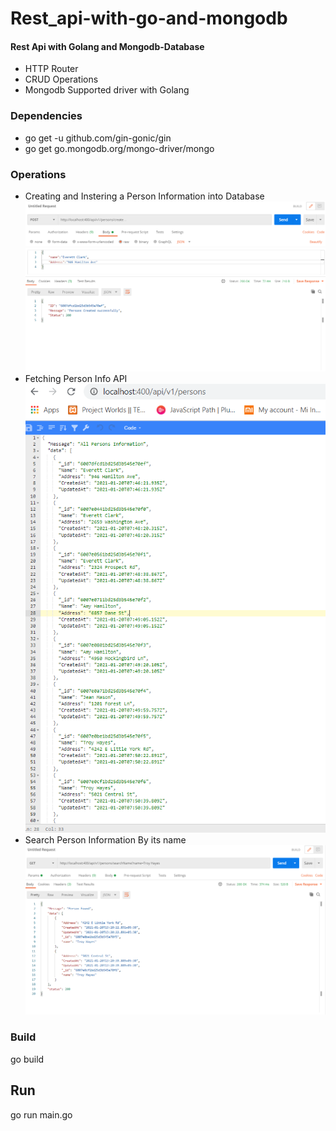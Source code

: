 # Rest_api-with-go-and-mongodb

#### Rest Api with Golang and Mongodb-Database
* HTTP Router
* CRUD Operations
* Mongodb Supported driver with Golang

### Dependencies
* go get -u github.com/gin-gonic/gin
* go get go.mongodb.org/mongo-driver/mongo

### Operations
* Creating and Instering a Person Information into Database
![Create and Insert Person Info](/images/Create.png)
* Fetching Person Info API
![ALL DATA of Person API](/images/Allpersons.png)
* Search Person Information By its name
![Search Person name](/images/searchpersonbyname.png)

### Build
  go build

## Run
  go run main.go
